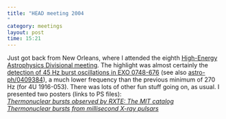 ```yaml
---
title: "HEAD meeting 2004"
category: meetings
layout: post
time: 15:21
---
```

<!-- header generated from blosxom format post; make_header.pl 23.1.2022 -->
<p>
<!-- created by convert.pl on Tue Jan 31 00:54:20 EST 2012 -->
<!-- converted from ../2004/09/head-meeting-2004.html -->
<!-- Post timestamp Monday, September 13, 2004 11:21 PM -->
<!-- touch -t 200409132321 -->
<!-- Labels: 2004, meetings -->
      Just got back from New Orleans, where I attended the eighth
       <a href="http://www.confcon.com/head2004/head04.php">High-Energy Astrophysics Divisional meeting</a>. The highlight was almost certainly the <a href="http://www.gsfc.nasa.gov/topstory/2004/0908nsmatter.html">detection of 45 Hz burst oscillations in EXO&nbsp;0748-676</a> (see also <a href="http://www.arxiv.org/abs/astro-ph/0409384">astro-ph/0409384</a>), a much lower frequency than the previous minimum of 270 Hz (for 4U 1916-053). There was lots of other fun stuff going on, as usual. I presented two posters (links to PS files):<br>
<em><a href="/~dgallow/docs/head2004_catalog_sm.ps">Thermonuclear bursts observed by RXTE: The MIT catalog</a><br>
<a href="/~dgallow/docs/head2004_msp-bursts_sm.ps">Thermonuclear bursts from millisecond X-ray pulsars</a>
</em>
